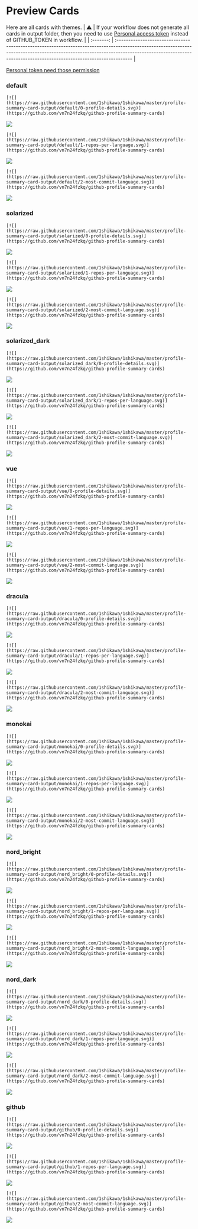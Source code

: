 
# Preview Cards

Here are all cards with themes.
| :warning: | If your workflow does not generate all cards in output folder, then you need to use [Personal access token](https://docs.github.com/en/actions/configuring-and-managing-workflows/creating-and-storing-encrypted-secrets) instead of GITHUB_TOKEN in workflow. |
| :-------: | :------------------------------------------------------------------------------------------------------------------------------------------------------------------------------------------------------------------------------------------------ |

[Personal token need those permission](https://github.com/vn7n24fzkq/github-profile-summary-cards/wiki/Personal-access-token-permissions)


### default


```
[![](https://raw.githubusercontent.com/1shikawa/1shikawa/master/profile-summary-card-output/default/0-profile-details.svg)](https://github.com/vn7n24fzkq/github-profile-summary-cards)
```
![](https://raw.githubusercontent.com/1shikawa/1shikawa/master/profile-summary-card-output/default/0-profile-details.svg)


```
[![](https://raw.githubusercontent.com/1shikawa/1shikawa/master/profile-summary-card-output/default/1-repos-per-language.svg)](https://github.com/vn7n24fzkq/github-profile-summary-cards)
```
![](https://raw.githubusercontent.com/1shikawa/1shikawa/master/profile-summary-card-output/default/1-repos-per-language.svg)


```
[![](https://raw.githubusercontent.com/1shikawa/1shikawa/master/profile-summary-card-output/default/2-most-commit-language.svg)](https://github.com/vn7n24fzkq/github-profile-summary-cards)
```
![](https://raw.githubusercontent.com/1shikawa/1shikawa/master/profile-summary-card-output/default/2-most-commit-language.svg)


### solarized


```
[![](https://raw.githubusercontent.com/1shikawa/1shikawa/master/profile-summary-card-output/solarized/0-profile-details.svg)](https://github.com/vn7n24fzkq/github-profile-summary-cards)
```
![](https://raw.githubusercontent.com/1shikawa/1shikawa/master/profile-summary-card-output/solarized/0-profile-details.svg)


```
[![](https://raw.githubusercontent.com/1shikawa/1shikawa/master/profile-summary-card-output/solarized/1-repos-per-language.svg)](https://github.com/vn7n24fzkq/github-profile-summary-cards)
```
![](https://raw.githubusercontent.com/1shikawa/1shikawa/master/profile-summary-card-output/solarized/1-repos-per-language.svg)


```
[![](https://raw.githubusercontent.com/1shikawa/1shikawa/master/profile-summary-card-output/solarized/2-most-commit-language.svg)](https://github.com/vn7n24fzkq/github-profile-summary-cards)
```
![](https://raw.githubusercontent.com/1shikawa/1shikawa/master/profile-summary-card-output/solarized/2-most-commit-language.svg)


### solarized_dark


```
[![](https://raw.githubusercontent.com/1shikawa/1shikawa/master/profile-summary-card-output/solarized_dark/0-profile-details.svg)](https://github.com/vn7n24fzkq/github-profile-summary-cards)
```
![](https://raw.githubusercontent.com/1shikawa/1shikawa/master/profile-summary-card-output/solarized_dark/0-profile-details.svg)


```
[![](https://raw.githubusercontent.com/1shikawa/1shikawa/master/profile-summary-card-output/solarized_dark/1-repos-per-language.svg)](https://github.com/vn7n24fzkq/github-profile-summary-cards)
```
![](https://raw.githubusercontent.com/1shikawa/1shikawa/master/profile-summary-card-output/solarized_dark/1-repos-per-language.svg)


```
[![](https://raw.githubusercontent.com/1shikawa/1shikawa/master/profile-summary-card-output/solarized_dark/2-most-commit-language.svg)](https://github.com/vn7n24fzkq/github-profile-summary-cards)
```
![](https://raw.githubusercontent.com/1shikawa/1shikawa/master/profile-summary-card-output/solarized_dark/2-most-commit-language.svg)


### vue


```
[![](https://raw.githubusercontent.com/1shikawa/1shikawa/master/profile-summary-card-output/vue/0-profile-details.svg)](https://github.com/vn7n24fzkq/github-profile-summary-cards)
```
![](https://raw.githubusercontent.com/1shikawa/1shikawa/master/profile-summary-card-output/vue/0-profile-details.svg)


```
[![](https://raw.githubusercontent.com/1shikawa/1shikawa/master/profile-summary-card-output/vue/1-repos-per-language.svg)](https://github.com/vn7n24fzkq/github-profile-summary-cards)
```
![](https://raw.githubusercontent.com/1shikawa/1shikawa/master/profile-summary-card-output/vue/1-repos-per-language.svg)


```
[![](https://raw.githubusercontent.com/1shikawa/1shikawa/master/profile-summary-card-output/vue/2-most-commit-language.svg)](https://github.com/vn7n24fzkq/github-profile-summary-cards)
```
![](https://raw.githubusercontent.com/1shikawa/1shikawa/master/profile-summary-card-output/vue/2-most-commit-language.svg)


### dracula


```
[![](https://raw.githubusercontent.com/1shikawa/1shikawa/master/profile-summary-card-output/dracula/0-profile-details.svg)](https://github.com/vn7n24fzkq/github-profile-summary-cards)
```
![](https://raw.githubusercontent.com/1shikawa/1shikawa/master/profile-summary-card-output/dracula/0-profile-details.svg)


```
[![](https://raw.githubusercontent.com/1shikawa/1shikawa/master/profile-summary-card-output/dracula/1-repos-per-language.svg)](https://github.com/vn7n24fzkq/github-profile-summary-cards)
```
![](https://raw.githubusercontent.com/1shikawa/1shikawa/master/profile-summary-card-output/dracula/1-repos-per-language.svg)


```
[![](https://raw.githubusercontent.com/1shikawa/1shikawa/master/profile-summary-card-output/dracula/2-most-commit-language.svg)](https://github.com/vn7n24fzkq/github-profile-summary-cards)
```
![](https://raw.githubusercontent.com/1shikawa/1shikawa/master/profile-summary-card-output/dracula/2-most-commit-language.svg)


### monokai


```
[![](https://raw.githubusercontent.com/1shikawa/1shikawa/master/profile-summary-card-output/monokai/0-profile-details.svg)](https://github.com/vn7n24fzkq/github-profile-summary-cards)
```
![](https://raw.githubusercontent.com/1shikawa/1shikawa/master/profile-summary-card-output/monokai/0-profile-details.svg)


```
[![](https://raw.githubusercontent.com/1shikawa/1shikawa/master/profile-summary-card-output/monokai/1-repos-per-language.svg)](https://github.com/vn7n24fzkq/github-profile-summary-cards)
```
![](https://raw.githubusercontent.com/1shikawa/1shikawa/master/profile-summary-card-output/monokai/1-repos-per-language.svg)


```
[![](https://raw.githubusercontent.com/1shikawa/1shikawa/master/profile-summary-card-output/monokai/2-most-commit-language.svg)](https://github.com/vn7n24fzkq/github-profile-summary-cards)
```
![](https://raw.githubusercontent.com/1shikawa/1shikawa/master/profile-summary-card-output/monokai/2-most-commit-language.svg)


### nord_bright


```
[![](https://raw.githubusercontent.com/1shikawa/1shikawa/master/profile-summary-card-output/nord_bright/0-profile-details.svg)](https://github.com/vn7n24fzkq/github-profile-summary-cards)
```
![](https://raw.githubusercontent.com/1shikawa/1shikawa/master/profile-summary-card-output/nord_bright/0-profile-details.svg)


```
[![](https://raw.githubusercontent.com/1shikawa/1shikawa/master/profile-summary-card-output/nord_bright/1-repos-per-language.svg)](https://github.com/vn7n24fzkq/github-profile-summary-cards)
```
![](https://raw.githubusercontent.com/1shikawa/1shikawa/master/profile-summary-card-output/nord_bright/1-repos-per-language.svg)


```
[![](https://raw.githubusercontent.com/1shikawa/1shikawa/master/profile-summary-card-output/nord_bright/2-most-commit-language.svg)](https://github.com/vn7n24fzkq/github-profile-summary-cards)
```
![](https://raw.githubusercontent.com/1shikawa/1shikawa/master/profile-summary-card-output/nord_bright/2-most-commit-language.svg)


### nord_dark


```
[![](https://raw.githubusercontent.com/1shikawa/1shikawa/master/profile-summary-card-output/nord_dark/0-profile-details.svg)](https://github.com/vn7n24fzkq/github-profile-summary-cards)
```
![](https://raw.githubusercontent.com/1shikawa/1shikawa/master/profile-summary-card-output/nord_dark/0-profile-details.svg)


```
[![](https://raw.githubusercontent.com/1shikawa/1shikawa/master/profile-summary-card-output/nord_dark/1-repos-per-language.svg)](https://github.com/vn7n24fzkq/github-profile-summary-cards)
```
![](https://raw.githubusercontent.com/1shikawa/1shikawa/master/profile-summary-card-output/nord_dark/1-repos-per-language.svg)


```
[![](https://raw.githubusercontent.com/1shikawa/1shikawa/master/profile-summary-card-output/nord_dark/2-most-commit-language.svg)](https://github.com/vn7n24fzkq/github-profile-summary-cards)
```
![](https://raw.githubusercontent.com/1shikawa/1shikawa/master/profile-summary-card-output/nord_dark/2-most-commit-language.svg)


### github


```
[![](https://raw.githubusercontent.com/1shikawa/1shikawa/master/profile-summary-card-output/github/0-profile-details.svg)](https://github.com/vn7n24fzkq/github-profile-summary-cards)
```
![](https://raw.githubusercontent.com/1shikawa/1shikawa/master/profile-summary-card-output/github/0-profile-details.svg)


```
[![](https://raw.githubusercontent.com/1shikawa/1shikawa/master/profile-summary-card-output/github/1-repos-per-language.svg)](https://github.com/vn7n24fzkq/github-profile-summary-cards)
```
![](https://raw.githubusercontent.com/1shikawa/1shikawa/master/profile-summary-card-output/github/1-repos-per-language.svg)


```
[![](https://raw.githubusercontent.com/1shikawa/1shikawa/master/profile-summary-card-output/github/2-most-commit-language.svg)](https://github.com/vn7n24fzkq/github-profile-summary-cards)
```
![](https://raw.githubusercontent.com/1shikawa/1shikawa/master/profile-summary-card-output/github/2-most-commit-language.svg)

